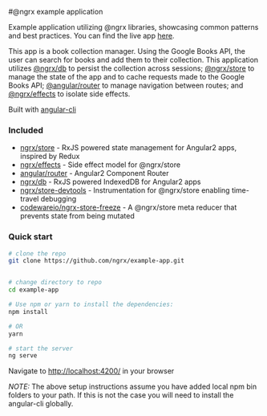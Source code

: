 #@ngrx example application

Example application utilizing @ngrx libraries, showcasing common patterns and best practices. 
You can find the live app [here](http://ngrx.github.io/example-app/).

This app is a book collection manager. Using the Google Books API, the user can search for 
books and add them to their collection. This application utilizes [@ngrx/db](https://github.com/ngrx/db) 
to persist the collection across sessions; [@ngrx/store](https://github.com/ngrx/store) to manage 
the state of the app and to cache requests made to the Google Books API; 
[@angular/router](https://github.com/angular/angular) to manage navigation between routes; 
and [@ngrx/effects](https://github.com/ngrx/effects) to isolate side effects. 

Built with [angular-cli](https://github.com/angular/angular-cli)

### Included
 - [ngrx/store](https://github.com/ngrx/store) - RxJS powered state management for Angular2 apps, inspired by Redux
 - [ngrx/effects](https://github.com/ngrx/effects) - Side effect model for @ngrx/store
 - [angular/router](https://github.com/angular/angular) - Angular2 Component Router
 - [ngrx/db](https://github.com/ngrx/db) - RxJS powered IndexedDB for Angular2 apps
 - [ngrx/store-devtools](https://github.com/ngrx/store-devtools) - Instrumentation for @ngrx/store enabling time-travel debugging
 - [codewareio/ngrx-store-freeze](https://github.com/codewareio/ngrx-store-freeze) - A @ngrx/store meta reducer that prevents state from being mutated

### Quick start

```bash
# clone the repo
git clone https://github.com/ngrx/example-app.git


# change directory to repo
cd example-app

# Use npm or yarn to install the dependencies:
npm install

# OR
yarn

# start the server
ng serve
```

Navigate to [http://localhost:4200/](http://localhost:4200/) in your browser

_NOTE:_ The above setup instructions assume you have added local npm bin folders to your path. 
If this is not the case you will need to install the angular-cli globally.
